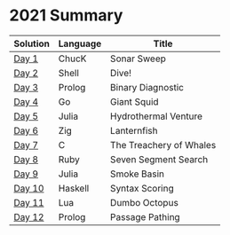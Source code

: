# 2021 Summary

| Solution                     | Language | Title                   |
| ---------------------------- | -------- | ----------------------- |
| [Day 1](../2021/day_01.ck)   | ChucK    | Sonar Sweep             |
| [Day 2](../2021/day_02.sh)   | Shell    | Dive!                   |
| [Day 3](../2021/day_03.pl)   | Prolog   | Binary Diagnostic       |
| [Day 4](../2021/day_04.go)   | Go       | Giant Squid             |
| [Day 5](../2021/day_05.jl)   | Julia    | Hydrothermal Venture    |
| [Day 6](../2021/day_06.zig)  | Zig      | Lanternfish             |
| [Day 7](../2021/day_07.c)    | C        | The Treachery of Whales |
| [Day 8](../2021/day_08.rb)   | Ruby     | Seven Segment Search    |
| [Day 9](../2021/day_09.jl)   | Julia    | Smoke Basin             |
| [Day 10](../2021/day_10.hs)  | Haskell  | Syntax Scoring          |
| [Day 11](../2021/day_11.lua) | Lua      | Dumbo Octopus           |
| [Day 12](../2021/day_12.pl)  | Prolog   | Passage Pathing         |
